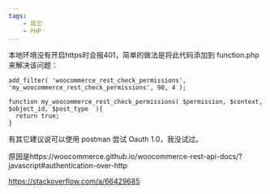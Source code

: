 ```yaml
---
tags:
    - 其它
    - PHP
---
```


本地环境没有开启https时会报401，简单的做法是将此代码添加到 function.php 来解决该问题：

```
add_filter( 'woocommerce_rest_check_permissions', 'my_woocommerce_rest_check_permissions', 90, 4 );

function my_woocommerce_rest_check_permissions( $permission, $context, $object_id, $post_type  ){
  return true;
}
```

有其它建议说可以使用 postman 尝试 Oauth 1.0，我没试过。

原因是https://woocommerce.github.io/woocommerce-rest-api-docs/?javascript#authentication-over-http



https://stackoverflow.com/a/66429685

